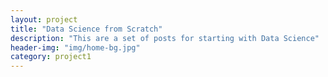 ```yaml
---
layout: project
title: "Data Science from Scratch"
description: "This are a set of posts for starting with Data Science"
header-img: "img/home-bg.jpg"
category: project1
---
```

